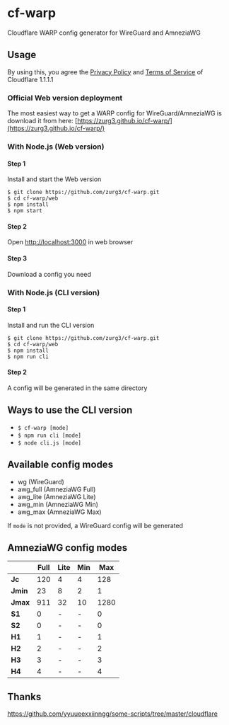 # cf-warp

Cloudflare WARP config generator for WireGuard and AmneziaWG

## Usage

By using this, you agree the [Privacy Policy](https://www.cloudflare.com/application/privacypolicy/) and [Terms of Service](https://www.cloudflare.com/application/terms/) of Cloudflare 1.1.1.1

### Official Web version deployment

The most easiest way to get a WARP config for WireGuard/AmneziaWG is download it from here: [https://zurg3.github.io/cf-warp/](https://zurg3.github.io/cf-warp/)

### With Node.js (Web version)

#### Step 1

Install and start the Web version

```
$ git clone https://github.com/zurg3/cf-warp.git
$ cd cf-warp/web
$ npm install
$ npm start
```

#### Step 2

Open [http://localhost:3000](http://localhost:3000) in web browser

#### Step 3

Download a config you need

### With Node.js (CLI version)

#### Step 1

Install and run the CLI version

```
$ git clone https://github.com/zurg3/cf-warp.git
$ cd cf-warp/web
$ npm install
$ npm run cli
```

#### Step 2

A config will be generated in the same directory

## Ways to use the CLI version

- `$ cf-warp [mode]`
- `$ npm run cli [mode]`
- `$ node cli.js [mode]`

## Available config modes

- wg (WireGuard)
- awg_full (AmneziaWG Full)
- awg_lite (AmneziaWG Lite)
- awg_min (AmneziaWG Min)
- awg_max (AmneziaWG Max)

If `mode` is not provided, a WireGuard config will be generated

## AmneziaWG config modes

|          | Full   | Lite   | Min   | Max    |
| -------- | ------ | ------ | ----- | ------ |
| **Jc**   | 120    | 4      | 4     | 128    |
| **Jmin** | 23     | 8      | 2     | 1      |
| **Jmax** | 911    | 32     | 10    | 1280   |
| **S1**   | 0      | -      | -     | 0      |
| **S2**   | 0      | -      | -     | 0      |
| **H1**   | 1      | -      | -     | 1      |
| **H2**   | 2      | -      | -     | 2      |
| **H3**   | 3      | -      | -     | 3      |
| **H4**   | 4      | -      | -     | 4      |

## Thanks

https://github.com/yyuueexxiinngg/some-scripts/tree/master/cloudflare
